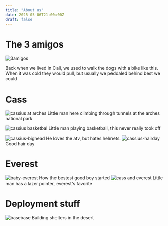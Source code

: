 ```yaml
---
title: "About us"
date: 2025-05-06T21:00:00Z
draft: false
---
```

# The 3 amigos
![3amigos](/3amigos.jpg)

Back when we lived in Cali, we used to walk the dogs with a bike like this. When it was cold they would pull, but usually we peddaled behind best we could
# Cass
![cassius at arches](/cass-arches.jpg)
Little man here climbing through tunnels at the arches national park

![cassius basketbal](/cass-basketball.jpg)
Little man playing basketball, this never really took off

![cassius-bighead](/cass-bighead.jpg)
He loves the atv, but hates helmets.
![cassius-hairday](/cass-hair.jpg)
Good hair day

# Everest
![baby-everest](/baby-everest.jpg)
How the bestest good boy started
![cass and everest](/cass-everest.jpg)
Little man has a lazer pointer, everest's favorite

# Deployment stuff
![basebase](/bare-base.jpg)
Building shelters in the desert


